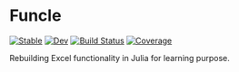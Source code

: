 # Funcle

[![Stable](https://img.shields.io/badge/docs-stable-blue.svg)](https://mkschulze.github.io/Funcle.jl/stable)
[![Dev](https://img.shields.io/badge/docs-dev-blue.svg)](https://mkschulze.github.io/Funcle.jl/dev)
[![Build Status](https://github.com/mkschulze/Funcle.jl/workflows/CI/badge.svg)](https://github.com/mkschulze/Funcle.jl/actions)
[![Coverage](https://codecov.io/gh/mkschulze/Funcle.jl/branch/master/graph/badge.svg)](https://codecov.io/gh/mkschulze/Funcle.jl)


Rebuilding Excel functionality in Julia for learning purpose.